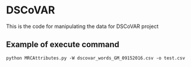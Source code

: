 # DSCoVAR
This is the code for manipulating the data for DSCoVAR project

## Example of execute command
```
python MRCAttributes.py -W dscovar_words_GM_09152016.csv -o test.csv
```
